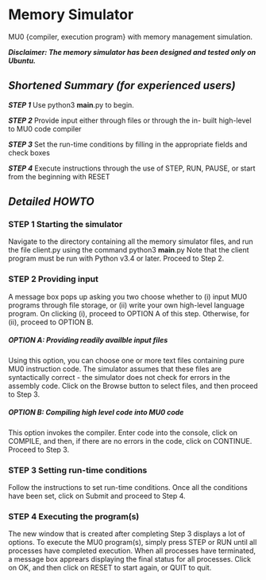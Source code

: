 # Memory Simulator
MU0 {compiler, execution program} with memory management simulation.

***_Disclaimer: The memory simulator has been designed and tested only on Ubuntu._***
## _Shortened Summary (for experienced users)_ 
_**STEP 1**_ Use python3 __main__.py to begin.

_**STEP 2**_ Provide input either through files or through the in- built high-level to MU0 code compiler

_**STEP 3**_ Set the run-time conditions by filling in the appropriate fields and check boxes

_**STEP 4**_ Execute instructions through the use of STEP, RUN, PAUSE, or start from the beginning with RESET

## _Detailed HOWTO_
### STEP 1 Starting the simulator
Navigate to the directory containing all the memory simulator files, and run the file client.py using the command
python3 __main__.py
Note that the client program must be run with Python v3.4 or later. Proceed to Step 2.

### STEP 2 Providing input
A message box pops up asking you two choose whether to (i) input MU0 programs through file storage, or (ii) write your own high-level language program. On clicking (i), proceed to OPTION A of this step. Otherwise, for (ii), proceed to OPTION B.
##### OPTION A: Providing readily availble input files 
Using this option, you can choose one or more text files containing pure MU0 instruction code. The simulator assumes that these files are syntactically correct - the simulator does not check for errors in the assembly code.
Click on the Browse button to select files, and then proceed to Step 3.
##### OPTION B: Compiling high level code into MU0 code
This option invokes the compiler.
Enter code into the console, click on COMPILE, and then, if there are no errors in the code, click on CONTINUE. Proceed to Step 3.

### STEP 3 Setting run-time conditions
Follow the instructions to set run-time conditions. Once all the conditions have been set, click on Submit and proceed to Step 4.

### STEP 4 Executing the program(s)
The new window that is created after completing Step 3 displays a lot of options.
To execute the MU0 program(s), simply press STEP or RUN until all processes have completed execution.
When all processes have terminated, a message box apprears displaying the final status for all processes. Click on OK, and then click on RESET to start again, or QUIT to quit.





